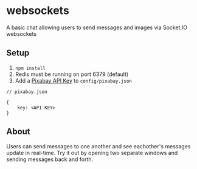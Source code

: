 # websockets
A basic chat allowing users to send messages and images via Socket.IO websockets

## Setup
1. `npm install`
2. Redis must be running on port 6379 (default)
3. Add a [Pixabay API Key](https://pixabay.com/api/docs/) to `config/pixabay.json`

```
// pixabay.json

{
    key: <API KEY>
}
```

## About
Users can send messages to one another and see eachother's messages update in real-time. Try it out by opening two separate windows and sending messages back and forth.